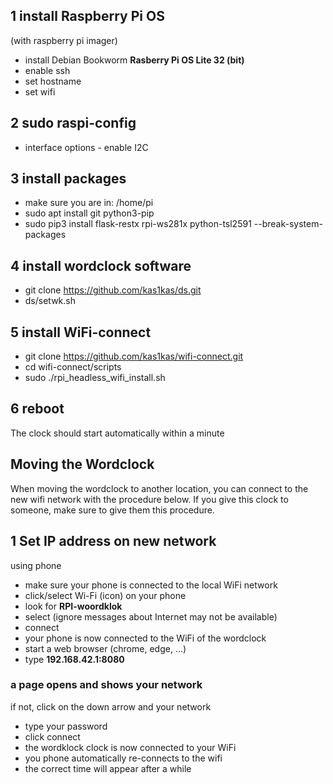 ## 1 install Raspberry Pi OS
(with raspberry pi imager)
- install Debian Bookworm **Rasberry Pi OS Lite 32 (bit)**
- enable ssh
- set hostname
- set wifi
## 2 sudo raspi-config
- interface options - enable I2C
## 3 install packages
- make sure you are in: /home/pi
- sudo apt install git python3-pip
- sudo pip3 install flask-restx rpi-ws281x python-tsl2591 --break-system-packages
## 4 install wordclock software
- git clone https://github.com/kas1kas/ds.git
- ds/setwk.sh
## 5 install WiFi-connect
- git clone https://github.com/kas1kas/wifi-connect.git
- cd wifi-connect/scripts
- sudo ./rpi_headless_wifi_install.sh
## 6 reboot
The clock should start automatically within a minute

## Moving the Wordclock
When moving the wordclock to another location, you can connect to the new wifi network with the procedure below. If you give this clock to someone, make sure to give them this procedure.

## 1 Set IP address on new network
using phone
- make sure your phone is connected to the local WiFi network
- click/select Wi-Fi (icon) on your phone
- look for **RPI-woordklok**
- select (ignore messages about Internet may not be available)
- connect
- your phone is now connected to the WiFi of the wordclock
- start a web browser (chrome, edge, ...)
- type **192.168.42.1:8080**
### a page opens and shows your network
if not, click on the down arrow and your network
- type your password
- click connect
- the wordklock clock is now connected to your WiFi
- you phone automatically re-connects to the wifi
- the correct time will appear after a while



